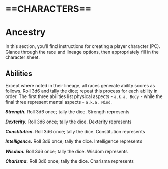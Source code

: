 # ==CHARACTERS==

# Ancestry

In this section, you'll find instructions for creating a player character (PC). Glance through the race and lineage options, then appropriately fill in the character sheet.

## Abilities

<!--Add Abilities Defined here -->

Except where noted in their lineage, all races generate ability scores as follows. Roll 3d6 and tally the dice; repeat this process for each ability in order. The first three abilities list physical aspects - `a.k.a. Body` - while the final three represent mental aspects - `a.k.a. Mind`.

***Strength.*** Roll 3d6 once; tally the dice. Strength represents <!--Add copy here -->

***Dexterity.*** Roll 3d6 once; tally the dice. Dexterity represents <!--Add copy here -->

***Constitution.*** Roll 3d6 once; tally the dice. Constitution represents <!--Add copy here -->

***Intelligence.*** Roll 3d6 once; tally the dice. Intelligence represents <!--Add copy here -->

***Wisdom.*** Roll 3d6 once; tally the dice. Wisdom represents <!--Add copy here -->

***Charisma.*** Roll 3d6 once; tally the dice. Charisma represents <!--Add copy here -->

